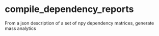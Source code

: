 compile_dependency_reports
==========================

From a json description of a set of npy dependency matrices, generate mass analytics